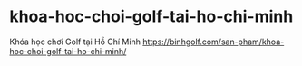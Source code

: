 # khoa-hoc-choi-golf-tai-ho-chi-minh
Khóa học chơi Golf tại Hồ Chí Minh https://binhgolf.com/san-pham/khoa-hoc-choi-golf-tai-ho-chi-minh/ 
